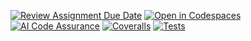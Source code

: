 [![Review Assignment Due Date](https://classroom.github.com/assets/deadline-readme-button-22041afd0340ce965d47ae6ef1cefeee28c7c493a6346c4f15d667ab976d596c.svg)](https://classroom.github.com/a/nao75Rei)
[![Open in Codespaces](https://classroom.github.com/assets/launch-codespace-2972f46106e565e64193e422d61a12cf1da4916b45550586e14ef0a7c637dd04.svg)](https://classroom.github.com/open-in-codespaces?assignment_repo_id=18693711)
[![AI Code Assurance](https://sonarcloud.io/api/project_badges/ai_code_assurance?project=ULL-ESIT-INF-DSI-2425_prct07-witcher-datamodel-groupk)](https://sonarcloud.io/summary/new_code?id=ULL-ESIT-INF-DSI-2425_prct07-witcher-datamodel-groupk)
[![Coveralls](https://github.com/ULL-ESIT-INF-DSI-2425/prct07-witcher-datamodel-groupk/actions/workflows/coveralls.yml/badge.svg)](https://github.com/ULL-ESIT-INF-DSI-2425/prct07-witcher-datamodel-groupk/actions/workflows/coveralls.yml)
[![Tests](https://github.com/ULL-ESIT-INF-DSI-2425/prct07-witcher-datamodel-groupk/actions/workflows/ci.yml/badge.svg)](https://github.com/ULL-ESIT-INF-DSI-2425/prct07-witcher-datamodel-groupk/actions/workflows/ci.yml)
